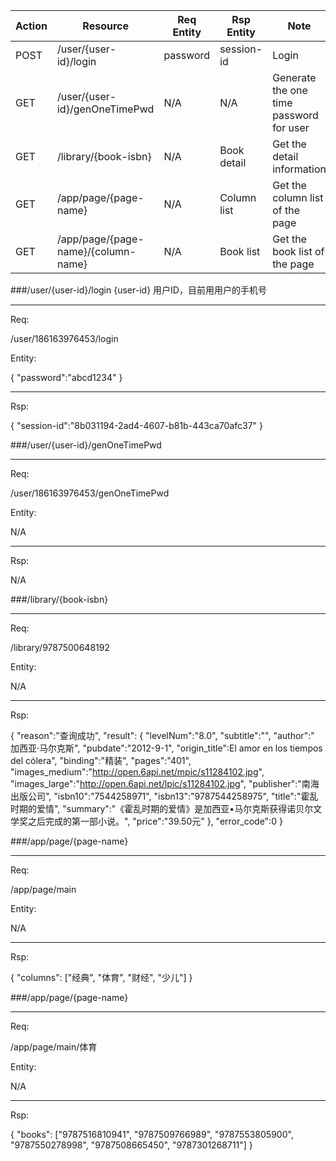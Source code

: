 |Action|Resource|Req Entity|Rsp Entity|Note|
|---|---|---|---|---|
|POST|/user/{user-id}/login|password|session-id|Login|
|GET|/user/{user-id}/genOneTimePwd|N/A|N/A|Generate the one time password for user|
|GET|/library/{book-isbn}|N/A|Book detail|Get the detail information|
|GET|/app/page/{page-name}|N/A|Column list|Get the column list of the page|
|GET|/app/page/{page-name}/{column-name}|N/A|Book list|Get the book list of the page|


###/user/{user-id}/login
{user-id} 用户ID，目前用用户的手机号

*****

Req:

/user/186163976453/login

Entity:

{
   "password":"abcd1234"
}

*****

Rsp:

{
    "session-id":"8b031194-2ad4-4607-b81b-443ca70afc37"
}

###/user/{user-id}/genOneTimePwd

*****

Req:

/user/186163976453/genOneTimePwd

Entity:

N/A

*****

Rsp:

N/A

###/library/{book-isbn}

*****

Req:

/library/9787500648192

Entity:

N/A

*****

Rsp:

{
    "reason":"查询成功",
    "result": {
             "levelNum":"8.0",
             "subtitle":"",
             "author":" 加西亚·马尔克斯",
             "pubdate":"2012-9-1",
             "origin_title":El amor en los tiempos del cólera",
             "binding":"精装",
             "pages":"401",
             "images_medium":"http://open.6api.net/mpic/s11284102.jpg",
             "images_large":"http://open.6api.net/lpic/s11284102.jpg",
             "publisher":"南海出版公司",
             "isbn10":"7544258971",
             "isbn13":"9787544258975",
             "title":"霍乱时期的爱情",
             "summary":"《霍乱时期的爱情》是加西亚•马尔克斯获得诺贝尔文学奖之后完成的第一部小说。",
             "price":"39.50元"
          },
	"error_code":0
}

###/app/page/{page-name}

*****

Req:

/app/page/main

Entity:

N/A

*****

Rsp:

{ "columns": ["经典", "体育", "财经", "少儿"] }

###/app/page/{page-name}

*****

Req:

/app/page/main/体育

Entity:

N/A

*****
Rsp:

{ "books": ["9787516810941", "9787509766989", "9787553805900", "9787550278998", "9787508665450", "9787301268711"] }